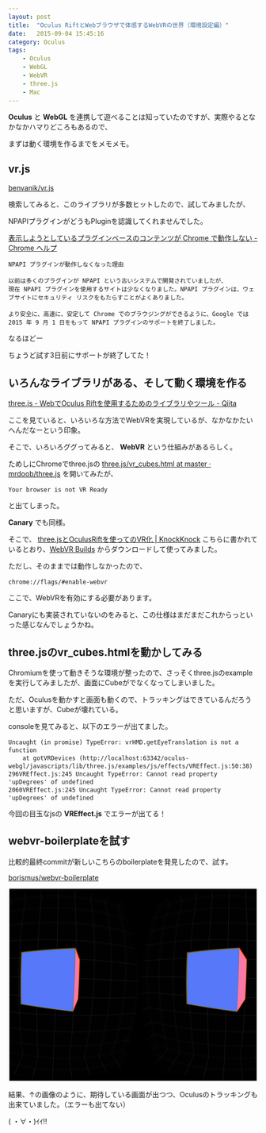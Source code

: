 ```yaml
---
layout: post
title:  "Oculus RiftとWebブラウザで体感するWebVRの世界（環境設定編）"
date:   2015-09-04 15:45:16
category: Oculus
tags:
    - Oculus
    - WebGL
    - WebVR
    - three.js
    - Mac
---
```


**Oculus** と **WebGL** を連携して遊べることは知っていたのですが、実際やるとなかなかハマりどころもあるので、

まずは動く環境を作るまでをメモメモ。

## vr.js

[benvanik/vr.js](https://github.com/benvanik/vr.js)

検索してみると、このライブラリが多数ヒットしたので、試してみましたが、

NPAPIプラグインがどうもPluginを認識してくれませんでした。

[表示しようとしているプラグインベースのコンテンツが Chrome で動作しない - Chrome ヘルプ](https://support.google.com/chrome/answer/6213033?hl=ja)

    NPAPI プラグインが動作しなくなった理由

    以前は多くのプラグインが NPAPI という古いシステムで開発されていましたが、
    現在 NPAPI プラグインを使用するサイトは少なくなりました。NPAPI プラグインは、ウェブサイトにセキュリティ リスクをもたらすことがよくありました。

    より安全に、高速に、安定して Chrome でのブラウジングができるように、Google では 2015 年 9 月 1 日をもって NPAPI プラグインのサポートを終了しました。

なるほどー

ちょうど試す3日前にサポートが終了してた！

## いろんなライブラリがある、そして動く環境を作る

[three.js - WebでOculus Riftを使用するためのライブラリやツール - Qiita](http://qiita.com/gtk2k/items/5e26336d0b267822d2c4)

ここを見ていると、いろいろな方法でWebVRを実現しているが、なかなかたいへんだなーという印象。

そこで、いろいろググってみると、 **WebVR** という仕組みがあるらしく。

ためしにChromeでthree.jsの [three.js/vr_cubes.html at master · mrdoob/three.js](https://github.com/mrdoob/three.js/blob/master/examples/vr_cubes.html) を開いてみたが、

    Your browser is not VR Ready
    
と出てしまった。

**Canary** でも同様。

そこで、 [three.jsとOculusRiftを使ってのVR化 | KnockKnock](http://www.knockknock.jp/archives/590) こちらに書かれているとおり、[WebVR Builds](https://drive.google.com/folderview?id=0BzudLt22BqGRbW9WTHMtOWMzNjQ#list) からダウンロードして使ってみました。

ただし、そのままでは動作しなかったので、

    chrome://flags/#enable-webvr

ここで、WebVRを有効にする必要があります。

Canaryにも実装されていないのをみると、この仕様はまだまだこれからっといった感じなんでしょうかね。

## three.jsのvr_cubes.htmlを動かしてみる

Chromiumを使って動きそうな環境が整ったので、さっそくthree.jsのexampleを実行してみましたが、画面にCubeがでなくなってしまいました。

ただ、Oculusを動かすと画面も動くので、トラッキングはできているんだろうと思いますが、Cubeが壊れている。

consoleを見てみると、以下のエラーが出てました。

    Uncaught (in promise) TypeError: vrHMD.getEyeTranslation is not a function
        at gotVRDevices (http://localhost:63342/oculus-webgl/javascripts/lib/three.js/examples/js/effects/VREffect.js:50:38)
    296VREffect.js:245 Uncaught TypeError: Cannot read property 'upDegrees' of undefined
    2060VREffect.js:245 Uncaught TypeError: Cannot read property 'upDegrees' of undefined

今回の目玉なjsの **VREffect.js** でエラーが出てる！

## webvr-boilerplateを試す

比較的最終commitが新しいこちらのboilerplateを発見したので、試す。

[borismus/webvr-boilerplate](https://github.com/borismus/webvr-boilerplate)

<p align="center">
  <img src="/public/images/blog/2015-09-04 16.18.52.png">
</p>

結果、↑の画像のように、期待している画面が出つつ、Oculusのトラッキングも出来ていました。（エラーも出てない）

( ・∀・)ｲｲ!!


